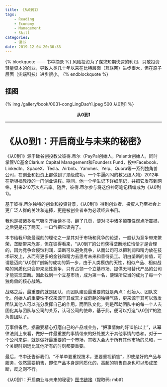 ```yaml
---
title: 《从0到1》
tags:
	- Reading
	- Economy
	- Management
	- Skill
categories:
	- 读书
date: 2019-12-04 20:30:33
---
```


{% blockquote —— 书中摘录 %}
风险投资为了谋求短期快速的利润，只敢投资轻量资本的创业，导致人类几十年以来在比特层面（互联网）进步很大，但在原子层面（尖端科技）进步很小。
{% endblockquote %}

<!-- more -->

## 插图
{% img /gallery/book/0031-congLingDaoYi.jpeg 500 从0到1 %}
<p align="center"><b>从0到1</b></p>

-----

# 《从0到1：开启商业与未来的秘密》

《从0到1》源于硅谷创投教父彼得.蒂尔（PayPal创始人，Palantir创始人，同时掌管VC基金Clarium Capital Management和Founders Fund，投中Facebook、LinkedIn、SpaceX、Tesla、Airbnb、Yammer、Yelp、Quora等一系列独角兽公司，在创业和投资上都做到了顶级成功，一个牛逼闪闪的教父级人物）2012年在斯坦福教授的一门创业课程。期间，他一个学生记下详细笔记，并把它发布到网络，引来240万次点击率。随后，彼得.蒂尔参与将这份神奇笔记精编成为《从0到1》。

基于彼得.蒂尔独特的创业和投资背景，《从0到1》得到创业者、投资人乃至社会上更广泛人群的关注和追捧，更是被创业者奉为必读经典书目。

我也是被诸多名气吸引开始读本书，翻了几页，便对书中诸多颠覆性观点所震撼，之后更是花了两天，一口气把它读完了。

本书给我印象最深刻的理论之一是其对于市场和竞争的论述，一般认为竞争带来繁荣，垄断带来危害，但在彼得看来，“从0到1”的公司获得垄断地位恰恰才是合理的，因为竞争会侵蚀利润，垄断可以避免竞争，从而公司可以把利润和精力放在技术研发上，从而有更多的金钱和精力去思考未来和善待员工。明白垄断的价值，可谓是迈向“从0到1”创新的成功的第一步，由于人类模仿的天性，相似产品、相似战略的同质化只会带来恶性竞争，只有占领一个立基市场、提供无可替代产品的公司才能实现垄断。因此找到一个立基市场，成为第一名，便理所应当的成为了每一个独角兽的核心战略。

战略之后，最重要的就是团队，而团队建设最重要的就是两点：创始人、团队文化。创始人的重要性不仅来源于其或天才或奇葩的独特气质，更来源于其可以激发团队其他人可以充分发挥自己的作用。而团队文化，则是帮助团队中的每一个人去固化其与团队与公司的关系，认可公司的使命，基于此，便可以打造“从0到1”的独角兽团队了。

万事俱备后，据需要精心打磨自己的产品或业务，“把事情做的好10倍以上”，从幂律法则上来看，做好一件最重要的事情带来的好处要大于其他事情的总和。对于一个公司来讲，就是做好最重要的一个市场，其收入会大于所有其他市场的总和，一个关键时刻远比其他所有的时刻都要重要。

最后，书中还告诉我们，“不单单要重视技术，更要重视销售”，即使是好的产品与服务，依然需要销售，即使产品本身是同质化的，高超的销售自身也可以形成垄断，反之则不行。

《从0到1：开启商业与未来的秘密》[图书链接](https://pan.baidu.com/s/1IUGtOHdiq9LDZrHEjKQPCA)（提取码: mbtf）